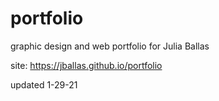 # portfolio
graphic design and web portfolio for Julia Ballas

site: https://jballas.github.io/portfolio

updated 1-29-21
